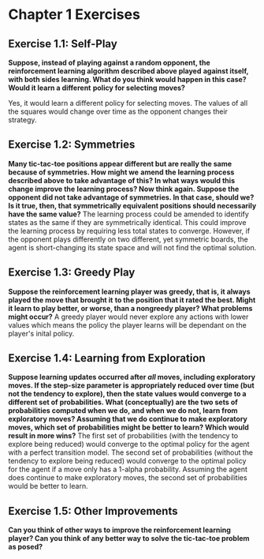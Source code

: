 # Chapter 1 Exercises
## Exercise 1.1: Self-Play
**Suppose, instead of playing against a random opponent, the reinforcement learning algorithm described above played**
**against itself, with both sides learning. What do you think would happen in this case? Would it learn a different**
**policy for selecting moves?**

Yes, it would learn a different policy for selecting moves. The values of all the squares would change over time as
the opponent changes their strategy.
## Exercise 1.2: Symmetries
**Many tic-tac-toe positions appear different but are really the same because of symmetries. How might we**
**amend the learning process described above to take advantage of this? In what ways would this change improve the**
**learning process? Now think again. Suppose the opponent did not take advantage of symmetries. In that case, should we?**
**Is it true, then, that symmetrically equivalent positions should necessarily have the same value?**
The learning process could be amended to identify states as the same if they are symmetrically identical. This could
improve the learning process by requiring less total states to converge. However, if the opponent plays differently on
two different, yet symmetric boards, the agent is short-changing its state space and will not find the optimal
solution.

## Exercise 1.3: Greedy Play
**Suppose the reinforcement learning player was greedy, that is, it always played the move that brought it**
**to the position that it rated the best. Might it learn to play better, or worse, than a nongreedy player? What problems**
**might occur?**
A greedy player would never explore any actions with lower values which means the policy the player learns will be
dependant on the player's inital policy. 

## Exercise 1.4: Learning from Exploration
**Suppose learning updates occurred after *all* moves, including exploratory moves. If the step-size parameter is**
**appropriately reduced over time (but not the tendency to explore), then the state values would converge to a**
**different set of probabilities. What (conceptually) are the two sets of probabilities computed when we do, and when**
**we do not, learn from exploratory moves? Assuming that we do continue to make exploratory moves, which set of**
**probabilities might be better to learn? Which would result in more wins?**
The first set of probabilities (with the tendency to explore being reduced) would converge to the optimal policy for
the agent with a perfect transition model. The second set of probabilities (without the tendency to explore being
reduced) would converge to the optimal policy for the agent if a move only has a 1-alpha probability. Assuming the
agent does continue to make exploratory moves, the second set of probabilities would be better to learn.

## Exercise 1.5: Other Improvements
**Can you think of other ways to improve the reinforcement learning player? Can you think of any better way to solve**
**the tic-tac-toe problem as posed?**
